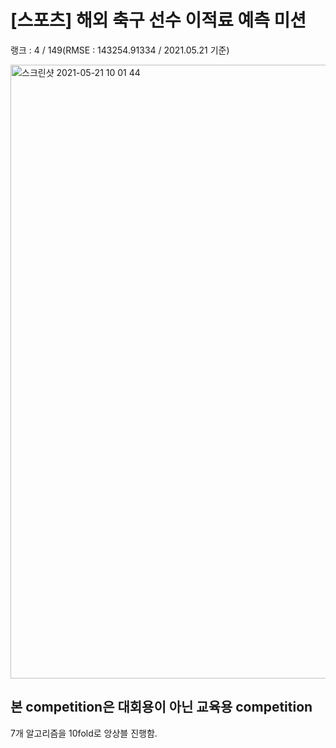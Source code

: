 # [스포츠] 해외 축구 선수 이적료 예측 미션

랭크 : 4 / 149(RMSE : 143254.91334 / 2021.05.21 기준)

<img width="982" alt="스크린샷 2021-05-21 10 01 44" src="https://user-images.githubusercontent.com/49870977/119067003-0de69d00-ba1c-11eb-8107-e5fafa33e8f5.png">

## 본 competition은 대회용이 아닌 교육용 competition


7개 알고리즘을 10fold로 앙상블 진행함.

